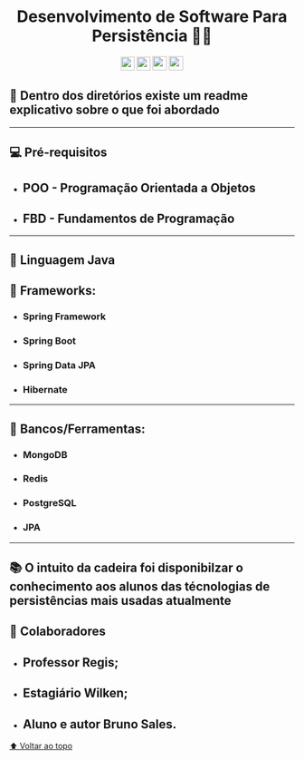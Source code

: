 <div align="center">

# Desenvolvimento de Software Para Persistência 🧑‍💻

</div>

<div align="center">

<img height=24he src="https://img.shields.io/github/repo-size/brunossales/Desenvolvimento-de-Software-Para-Persistencia" /> 
<img height=24he src="https://img.shields.io/github/languages/count/brunossales/Desenvolvimento-de-Software-Para-Persistencia" /> 
<img height=25he src="https://img.shields.io/github/stars/brunossales/Desenvolvimento-de-Software-Para-Persistencia" /> 
<img height=25he src="https://img.shields.io/github/forks/brunossales/Desenvolvimento-de-Software-Para-Persistencia" /> 

</div>

## 📁 Dentro dos diretórios existe um readme explicativo sobre o que foi abordado

<hr>

## 💻 Pré-requisitos

  - ## POO - Programação Orientada a Objetos

  - ## FBD - Fundamentos de Programação
  
  <hr>

## 🚀 Linguagem Java

## 🧰 Frameworks:

- ### Spring Framework
- ### Spring Boot
- ### Spring Data JPA
- ### Hibernate
  
<hr>

## 💾 Bancos/Ferramentas:

- ### MongoDB
- ### Redis
- ### PostgreSQL
- ### JPA

<hr>

## 📚 O intuito da cadeira foi disponibilzar o conhecimento aos alunos das técnologias de persistências mais usadas atualmente

## 🤝 Colaboradores

- ## Professor Regis; 

- ## Estagiário Wilken;
  
- ## Aluno e autor Bruno Sales.

[⬆ Voltar ao topo](https://github.com/brunossales/Desenvolvimento-de-Software-Para-Persistencia#desenvolvimento-de-software-para-persist%C3%AAncia-)<br>